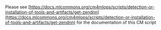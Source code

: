 Please see [https://docs.mlcommons.org/cm4mlops/scripts/detection-or-installation-of-tools-and-artifacts/get-zendnn](https://docs.mlcommons.org/cm4mlops/scripts/detection-or-installation-of-tools-and-artifacts/get-zendnn) for the documentation of this CM script
